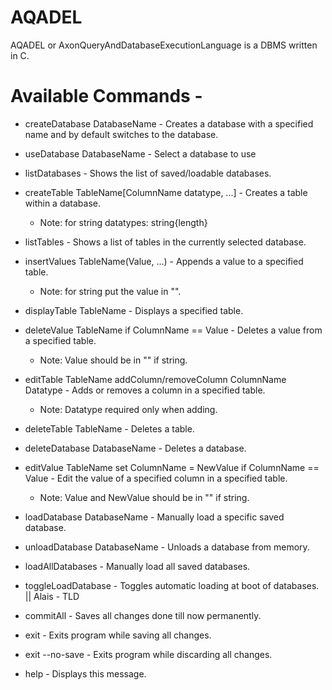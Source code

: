 # AQADEL
AQADEL or AxonQueryAndDatabaseExecutionLanguage is a DBMS written in C.

# Available Commands - 
- createDatabase DatabaseName  -  Creates a database with a specified name and by default switches to the database.

- useDatabase DatabaseName  -  Select a database to use

- listDatabases  -  Shows the list of saved/loadable databases.

- createTable TableName[ColumnName datatype, ...]  -  Creates a table within a database.
  - Note: for string datatypes: string{length}

- listTables  -  Shows a list of tables in the currently selected database.

- insertValues TableName(Value, ...)  -  Appends a value to a specified table.
  - Note: for string put the value in "".

- displayTable TableName  -  Displays a specified table.

- deleteValue TableName if ColumnName == Value  -  Deletes a value from a specified table.
  - Note: Value should be in "" if string.

- editTable TableName addColumn/removeColumn ColumnName Datatype  -  Adds or removes a column in a specified table.
  - Note: Datatype required only when adding.

- deleteTable TableName  -  Deletes a table.

- deleteDatabase DatabaseName  -  Deletes a database.

- editValue TableName set ColumnName = NewValue if ColumnName == Value  -  Edit the value of a specified column in a specified table.
  - Note: Value and NewValue should be in "" if string.

- loadDatabase DatabaseName  -  Manually load a specific saved database.

- unloadDatabase DatabaseName  -  Unloads a database from memory.

- loadAllDatabases  -  Manually load all saved databases.

- toggleLoadDatabase  -  Toggles automatic loading at boot of databases. || Alais - TLD

- commitAll  -  Saves all changes done till now permanently.

- exit  -  Exits program while saving all changes.

- exit --no-save  -  Exits program while discarding all changes.

- help  -  Displays this message.
